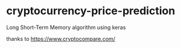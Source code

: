 # cryptocurrency-price-prediction


Long Short-Term Memory algorithm
using keras

thanks to https://www.cryptocompare.com/ 

